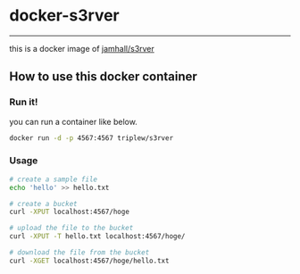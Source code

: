 # docker-s3rver

---

this is a docker image of [jamhall/s3rver](https://github.com/jamhall/s3rver)

## How to use this docker container

### Run it!

you can run a container like below.

```bash
docker run -d -p 4567:4567 triplew/s3rver
```

### Usage

```bash
# create a sample file
echo 'hello' >> hello.txt

# create a bucket
curl -XPUT localhost:4567/hoge

# upload the file to the bucket
curl -XPUT -T hello.txt localhost:4567/hoge/

# download the file from the bucket
curl -XGET localhost:4567/hoge/hello.txt
```
